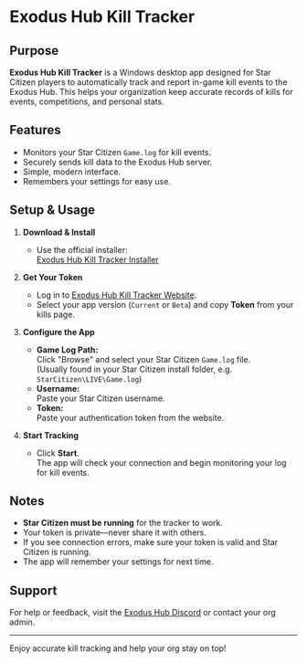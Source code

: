 # Exodus Hub Kill Tracker

## Purpose

**Exodus Hub Kill Tracker** is a Windows desktop app designed for Star Citizen players to automatically track and report in-game kill events to the Exodus Hub. This helps your organization keep accurate records of kills for events, competitions, and personal stats.

## Features

- Monitors your Star Citizen `Game.log` for kill events.
- Securely sends kill data to the Exodus Hub server.
- Simple, modern interface.
- Remembers your settings for easy use.

## Setup & Usage

1. **Download & Install**
   - Use the official installer:  
     [Exodus Hub Kill Tracker Installer](https://sc.exoduspmc.org/trackerinstaller.appinstaller)

2. **Get Your Token**
   - Log in to [Exodus Hub Kill Tracker Website](https://sc.exoduspmc.org/kills).
   - Select your app version (`Current` or `Beta`) and copy **Token** from your kills page.

3. **Configure the App**
   - **Game Log Path:**  
     Click "Browse" and select your Star Citizen `Game.log` file.  
     (Usually found in your Star Citizen install folder, e.g. `StarCitizen\LIVE\Game.log`)
   - **Username:**  
     Paste your Star Citizen username.
   - **Token:**  
     Paste your authentication token from the website.

4. **Start Tracking**
   - Click **Start**.  
     The app will check your connection and begin monitoring your log for kill events.

## Notes

- **Star Citizen must be running** for the tracker to work.
- Your token is private—never share it with others.
- If you see connection errors, make sure your token is valid and Star Citizen is running.
- The app will remember your settings for next time.

## Support

For help or feedback, visit the [Exodus Hub Discord](https://discord.gg/fCU9VDc9v7) or contact your org admin.

---

Enjoy accurate kill tracking and help your org stay on top!
